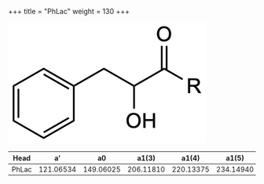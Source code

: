 +++
title = "PhLac"
weight = 130
+++

![](/img/PhLac.png?classes=border)

| Head           | a'        | a0        | a1(3)     | a1(4)     | a1(5)     | a1(Asn)   |
|----------------|-----------|-----------|-----------|-----------|-----------|-----------|
| PhLac          | 121.06534 | 149.06025 | 206.11810 | 220.13375 | 234.14940 | 263.10318 |